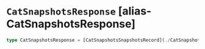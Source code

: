 # `CatSnapshotsResponse` [alias-CatSnapshotsResponse]
```typescript
type CatSnapshotsResponse = [CatSnapshotsSnapshotsRecord](./CatSnapshotsSnapshotsRecord.md)[];
```
